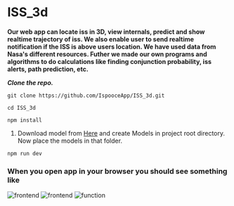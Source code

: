 # ISS_3d

<b>Our web app can locate iss in 3D, view internals, predict and show realtime trajectory of iss. We also enable user to send realtime notification if the ISS is above users location. We have used data from Nasa's different resources. Futher we made our own programs and algorithms to do calculations like finding conjunction probability, iss alerts, path prediction, etc. </b>

***Clone the repo.***
 ```
git clone https://github.com/IspooceApp/ISS_3d.git
```
```
cd ISS_3d
```
```
npm install
``` 

 <ol>
 <li>Download model from <a href="https://drive.google.com/drive/folders/169ZXvr8X_oZi-jxUoCQpWhKB6F__CzDr?usp=sharing">Here</a> and create Models in project root directory. Now place the models in that folder. </br>
 </ol>

```
npm run dev
```


<h3>When you open app in your browser you should see something like</h3>

![frontend](https://imgur.com/a/L07IX5B)
![frontend](https://imgur.com/0H87GvR)
![function](https://imgur.com/7pYHOXU)
